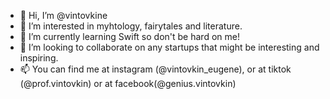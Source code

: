 - 👋 Hi, I’m @vintovkine
- 👀 I’m interested in myhtology, fairytales and literature.
- 🌱 I’m currently learning Swift so don't be hard on me!
- 💞️ I’m looking to collaborate on any startups that might be interesting and inspiring.
- 📫 You can find me at instagram (@vintovkin_eugene), or at tiktok (@prof.vintovkin) or at facebook(@genius.vintovkin)

<!---
vintovkine/vintovkine is a ✨ special ✨ repository because its `README.md` (this file) appears on your GitHub profile.
You can click the Preview link to take a look at your changes.
--->

